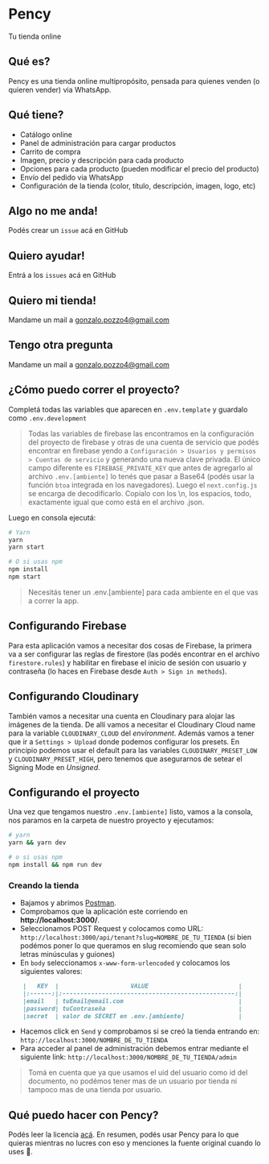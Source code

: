 # Pency
Tu tienda online

## Qué es?
Pency es una tienda online multipropósito, pensada para quienes venden (o quieren vender) via WhatsApp.

## Qué tiene?
* Catálogo online
* Panel de administración para cargar productos
* Carrito de compra
* Imagen, precio y descripción para cada producto
* Opciones para cada producto (pueden modificar el precio del producto)
* Envío del pedido via WhatsApp
* Configuración de la tienda (color, título, descripción, imagen, logo, etc)

## Algo no me anda!
Podés crear un `issue` acá en GitHub

## Quiero ayudar!
Entrá a los `issues` acá en GitHub

## Quiero mi tienda!
Mandame un mail a gonzalo.pozzo4@gmail.com

## Tengo otra pregunta
Mandame un mail a gonzalo.pozzo4@gmail.com

## ¿Cómo puedo correr el proyecto?
Completá todas las variables que aparecen en `.env.template` y guardalo como `.env.development`

> Todas las variables de firebase las encontramos en la configuración del proyecto de firebase y otras de una cuenta de servicio que podés encontrar en firebase yendo a `Configuración > Usuarios y permisos > Cuentas de servicio` y generando una nueva clave privada. El único campo diferente es `FIREBASE_PRIVATE_KEY` que antes de agregarlo al archivo `.env.[ambiente]` lo tenés que pasar a Base64 (podés usar la función `btoa` integrada en los navegadores). Luego el `next.config.js` se encarga de decodificarlo. Copialo con los \n, los espacios, todo, exactamente igual que como está en el archivo .json.

Luego en consola ejecutá:
```bash
# Yarn
yarn
yarn start

# O si usas npm
npm install
npm start
```
> Necesitás tener un .env.[ambiente] para cada ambiente en el que vas a correr la app.

## Configurando Firebase
Para esta aplicación vamos a necesitar dos cosas de Firebase, la primera va a ser configurar las reglas de firestore (las podés encontrar en el archivo `firestore.rules`) y habilitar en firebase el inicio de sesión con usuario y contraseña (lo haces en Firebase desde `Auth > Sign in methods`).

## Configurando Cloudinary
También vamos a necesitar una cuenta en Cloudinary para alojar las imágenes de la tienda. De allí vamos a necesitar el Cloudinary Cloud name para la variable `CLOUDINARY_CLOUD` del _environment_. Además vamos a tener que ir a `Settings > Upload` donde podemos configurar los presets. En principio podemos usar el default para las variables `CLOUDINARY_PRESET_LOW` y `CLOUDINARY_PRESET_HIGH`, pero tenemos que asegurarnos de setear el Signing Mode en *Unsigned*.

## Configurando el proyecto
Una vez que tengamos nuestro `.env.[ambiente]` listo, vamos a la consola, nos paramos en la carpeta de nuestro proyecto y ejecutamos:

```bash
# yarn
yarn && yarn dev

# o si usas npm
npm install && npm run dev
```

### Creando la tienda
 - Bajamos y abrimos [Postman](https://www.postman.com/downloads/).
 - Comprobamos que la aplicación este corriendo en **http://localhost:3000/**.
 - Seleccionamos POST Request y colocamos como URL: `http://localhost:3000/api/tenant?slug=NOMBRE_DE_TU_TIENDA` (si bien podémos poner lo que queramos en slug recomiendo que sean solo letras minúsculas y guiones)
 - En `body` seleccionamos `x-www-form-urlencoded` y colocamos los siguientes valores:
```markdown
	|   KEY  |                    VALUE                         |
	|:------:|:------------------------------------------------:|
	|email   | tuEmail@email.com                                |
	|password| tuContraseña                                     |
	|secret  | valor de SECRET en .env.[ambiente]               |
```
 - Hacemos click en `Send` y comprobamos si se creó la tienda entrando en: `http://localhost:3000/NOMBRE_DE_TU_TIENDA`
 -  Para acceder al panel de administración debemos entrar mediante el siguiente link: `http://localhost:3000/NOMBRE_DE_TU_TIENDA/admin`
 > Tomá en cuenta que ya que usamos el uid del usuario como id del documento, no podémos tener mas de un usuario por tienda ni tampoco mas de una tienda por usuario.

## Qué puedo hacer con Pency?
Podés leer la licencia [acá](./LICENSE.md). En resumen, podés usar Pency para lo que quieras mientras no lucres con eso y menciones la fuente original cuando lo uses 🥰.
